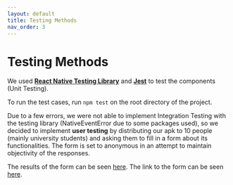 ```yaml
---
layout: default
title: Testing Methods
nav_order: 3
---
```


# Testing Methods

We used <b><a href="https://testing-library.com/docs/react-native-testing-library/intro/">React Native Testing Library</a></b> and <b><a href="https://jestjs.io/docs/tutorial-react-native">Jest</a></b> to test the components (Unit Testing). 

To run the test cases, run `npm test` on the root directory of the project.

Due to a few errors, we were not able to implement Integration Testing with the testing library (NativeEventError due to some packages used), so we decided to implement **user testing** by distributing our apk to 10 people (mainly university students) and asking them to fill in a form about its functionalities. The form is set to anonymous in an attempt to maintain objectivity of the responses. 

The results of the form can be seen <a href="https://docs.google.com/spreadsheets/d/1jWGdPQogBsgr9BT4jBwYNIArUPwaPlW-X3HUOd_Nt8I/edit?usp=sharing">here</a>. The link to the form can be seen <a href="https://docs.google.com/forms/d/13HqR6ZaJr3cNKarSHqOrV8jqXvz_9OpZRbYv0hLqMGw/viewform?edit_requested=true">here</a>.
